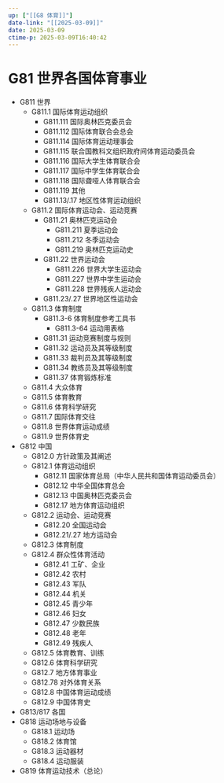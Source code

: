 ```yaml
---
up: ["[[G8 体育]]"]
date-link: "[[2025-03-09]]"
date: 2025-03-09
ctime-p: 2025-03-09T16:40:42
---
```


# G81 世界各国体育事业

- G811 世界
	- G811.1 国际体育运动组织
		- G811.111 国际奥林匹克委员会
		- G811.112 国际体育联合会总会
		- G811.114 国际体育运动理事会
		- G811.115 联合国教科文组织政府间体育运动委员会
		- G811.116 国际大学生体育联合会
		- G811.117 国际中学生体育联合会
		- G811.118 国际聋哑人体育联合会
		- G811.119 其他
		- G811.13/.17 地区性体育运动组织
	- G811.2 国际体育运动会、运动竞赛
		- G811.21 奥林匹克运动会
			- G811.211 夏季运动会
			- G811.212 冬季运动会
			- G811.219 奥林匹克运动史
		- G811.22 世界运动会
			- G811.226 世界大学生运动会
			- G811.227 世界中学生运动会
			- G811.228 世界残疾人运动会
		- G811.23/.27 世界地区性运动会
	- G811.3 体育制度
		- G811.3-6 体育制度参考工具书
			- G811.3-64 运动用表格
		- G811.31 运动竞赛制度与规则
		- G811.32 运动员及其等级制度
		- G811.33 裁判员及其等级制度
		- G811.34 教练员及其等级制度
		- G811.37 体育锻炼标准
	- G811.4 大众体育
	- G811.5 体育教育
	- G811.6 体育科学研究
	- G811.7 国际体育交往
	- G811.8 世界体育运动成绩
	- G811.9 世界体育史
- G812 中国
	- G812.0 方针政策及其阐述
	- G812.1 体育运动组织
		- G812.11 国家体育总局（中华人民共和国体育运动委员会）
		- G812.12 中华全国体育总会
		- G812.13 中国奥林匹克委员会
		- G812.17 地方体育运动组织
	- G812.2 运动会、运动竞赛
		- G812.20 全国运动会
		- G812.21/.27 地方运动会
	- G812.3 体育制度
	- G812.4 群众性体育活动
		- G812.41 工矿、企业
		- G812.42 农村
		- G812.43 军队
		- G812.44 机关
		- G812.45 青少年
		- G812.46 妇女
		- G812.47 少数民族
		- G812.48 老年
		- G812.49 残疾人
	- G812.5 体育教育、训练
	- G812.6 体育科学研究
	- G812.7 地方体育事业
	- G812.78 对外体育关系
	- G812.8 中国体育运动成绩
	- G812.9 中国体育史
- G813/817 各国
- G818 运动场地与设备
	- G818.1 运动场
	- G818.2 体育馆
	- G818.3 运动器材
	- G818.4 运动服装
- G819 体育运动技术（总论）
